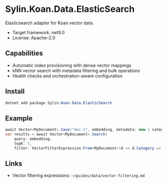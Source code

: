# Sylin.Koan.Data.ElasticSearch

Elasticsearch adapter for Koan vector data.

- Target framework: net9.0
- License: Apache-2.0

## Capabilities
- Automatic index provisioning with dense vector mappings
- kNN vector search with metadata filtering and bulk operations
- Health checks and orchestration-aware configuration

## Install

```powershell
dotnet add package Sylin.Koan.Data.ElasticSearch
```

## Example

```csharp
await Vector<MyDocument>.Save("doc-1", embedding, metadata: new { category = "docs" });
var results = await Vector<MyDocument>.Search(
    query: embedding,
    topK: 5,
    filter: VectorFilterExpression.From<MyDocument>(d => d.Category == "docs"));
```

## Links
- Vector filtering expressions: `~/guides/data/vector-filtering.md`

